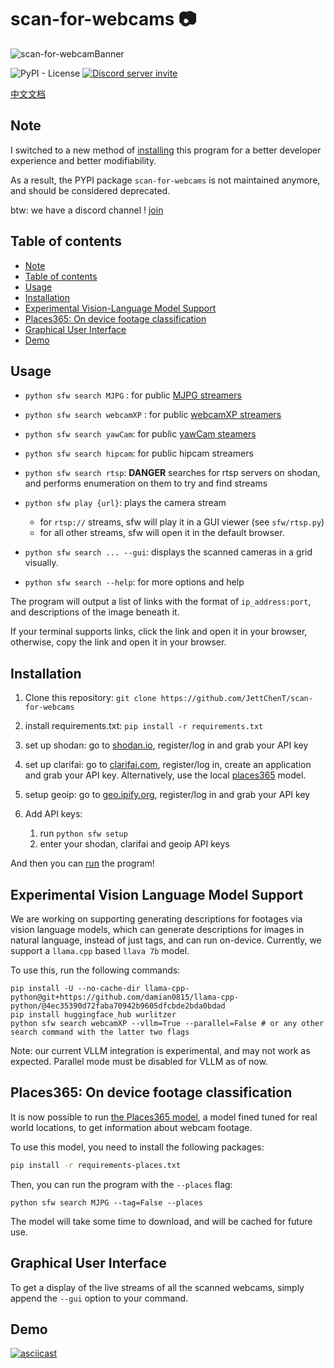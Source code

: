 # scan-for-webcams :camera:

![scan-for-webcamBanner](./.github/scan-for-webcamBanner.png)

![PyPI - License](https://img.shields.io/pypi/l/scan-for-webcams?style=flat-square)
[![Discord server invite](https://discordapp.com/api/guilds/974876463797006356/embed.png)](https://discord.gg/JCepvsHNqW)

[中文文档](/zh/README.md)

## Note
I switched to a new method of [installing](#Installation) this program 
for a better developer experience and better modifiability.

As a result, the PYPI package `scan-for-webcams` is not maintained anymore, and 
should be considered deprecated.

btw: we have a discord channel ! [join](https://discord.gg/JCepvsHNqW)

## Table of contents

- [Note](#note)
- [Table of contents](#table-of-contents)
- [Usage](#usage)
- [Installation](#installation)
- [Experimental Vision-Language Model Support](#experimental-vision-language-model-support)
- [Places365: On device footage classification](#places365-on-device-footage-classification)
- [Graphical User Interface](#graphical-user-interface)
- [Demo](#demo)

## Usage

* `python sfw search MJPG` : for public [MJPG streamers](https://github.com/jacksonliam/mjpg-streamer)

* `python sfw search webcamXP` : for public [webcamXP streamers](http://www.webcamxp.com/)

* `python sfw search yawCam`: for public [yawCam steamers](https://www.yawcam.com/)

* `python sfw search hipcam`: for public hipcam streamers

* `python sfw search rtsp`: **DANGER** searches for rtsp servers on shodan, and performs enumeration on them to try and find streams


* `python sfw play {url}`: plays the camera stream
  * for `rtsp://` streams, sfw will play it in a GUI viewer (see `sfw/rtsp.py`)
  * for all other streams, sfw will open it in the default browser.

* `python sfw search ... --gui`: displays the scanned cameras in a grid visually.

* `python sfw search --help`: for more options and help

The program will output a list of links with the format of `ip_address:port`, and descriptions of the image beneath it.

If your terminal supports links, click the link and open it in your browser, otherwise, copy the link and open it in your browser.

## Installation
1. Clone this repository: `git clone https://github.com/JettChenT/scan-for-webcams`

2. install requirements.txt: `pip install -r requirements.txt`

3. set up shodan:
   go to [shodan.io](https://shodan.io), register/log in and grab your API key

4. set up clarifai:
   go to [clarifai.com](https://clarifai.com), register/log in, create an application and grab your API key.
   Alternatively, use the local [places365](#places365-on-device-footage-classification) model.

5. setup geoip:
   go to [geo.ipify.org](https://geo.ipify.org), register/log in and grab your API key
   
6. Add API keys:
   1. run `python sfw setup`
   2. enter your shodan, clarifai and geoip API keys

And then you can [run](#Usage) the program!

## Experimental Vision Language Model Support
We are working on supporting generating descriptions for footages
via vision language models, which can generate descriptions for images in 
natural language, instead of just tags, and can run on-device.
Currently, we support a `llama.cpp` based `llava 7b` model.

To use this, run the following commands:

```shell
pip install -U --no-cache-dir llama-cpp-python@git+https://github.com/damian0815/llama-cpp-python/@4ec35390d72faba70942b9605dfcbde2bda0bdad
pip install huggingface_hub wurlitzer
python sfw search webcamXP --vllm=True --parallel=False # or any other search command with the latter two flags
```

Note: our current VLLM integration is experimental, and may not work as expected. 
Parallel mode must be disabled for VLLM as of now.

## Places365: On device footage classification
It is now possible to run [the Places365 model](https://github.com/CSAILVision/places365),
a model fined tuned for real world locations,
to get information about webcam footage.

To use this model, you need to install the following packages:
```bash
pip install -r requirements-places.txt
```

Then, you can run the program with the `--places` flag:
```
python sfw search MJPG --tag=False --places
```

The model will take some time to download, and will be cached for future use.

## Graphical User Interface

To get a display of the live streams of all the scanned webcams, simply append the `--gui` option to your command.

## Demo

[![asciicast](https://asciinema.org/a/494164.svg)](https://asciinema.org/a/494164)
